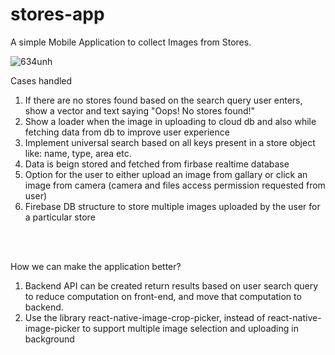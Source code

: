 # stores-app
A simple Mobile Application to collect Images from Stores.

![634unh](https://user-images.githubusercontent.com/34113569/151647878-296c3c43-aed0-4974-af17-5e08315a6c90.gif)


Cases handled<br/>
1. If there are no stores found based on the search query user enters, show a vector and text saying "Oops! No stores found!"</br>
2. Show a loader when the image in uploading to cloud db and also while fetching data from db to improve user experience </br>
3. Implement universal search based on all keys present in a store object like: name, type, area etc.</br>
4. Data is beign stored and fetched from firbase realtime database </br>
5. Option for the user to either upload an image from gallary or click an image from camera (camera and files access permission requested from user)</br>
6. Firebase DB structure to store multiple images uploaded by the user for a particular store</br>

</br></br>

How we can make the application better?</br>
1. Backend API can be created return results based on user search query to reduce computation on front-end, and move that computation to backend. </br>
2. Use the library react-native-image-crop-picker, instead of react-native-image-picker to support multiple image selection and uploading in background </br>
